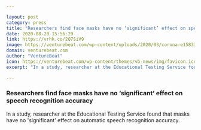 ```yaml
---

layout: post
category: press
title: "Researchers find face masks have no ‘significant’ effect on speech recognition accuracy"
date: 2020-08-20 15:56:29
link: https://vrhk.co/2Q7SiV9
image: https://venturebeat.com/wp-content/uploads/2020/03/corona-e1583317063494.jpeg?w=1200&strip=all
domain: venturebeat.com
author: "VentureBeat"
icon: https://venturebeat.com/wp-content/themes/vb-news/img/favicon.ico
excerpt: "In a study, researcher at the Educational Testing Service found that masks have no 'significant' effect on automatic speech recognition accuracy."

---
```


### Researchers find face masks have no ‘significant’ effect on speech recognition accuracy

In a study, researcher at the Educational Testing Service found that masks have no 'significant' effect on automatic speech recognition accuracy.